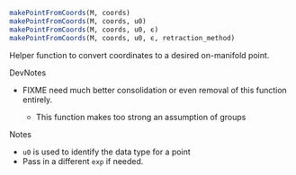 ```julia
makePointFromCoords(M, coords)
makePointFromCoords(M, coords, u0)
makePointFromCoords(M, coords, u0, ϵ)
makePointFromCoords(M, coords, u0, ϵ, retraction_method)

```

Helper function to convert coordinates to a desired on-manifold point.

DevNotes

  * FIXME need much better consolidation or even removal of this function entirely.

      * This function makes too strong an assumption of groups

Notes

  * `u0` is used to identify the data type for a point
  * Pass in a different `exp` if needed.
